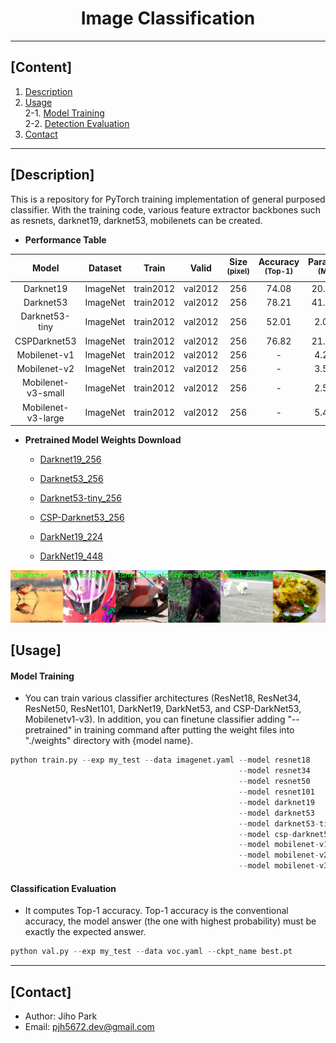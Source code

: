 # <div align="center">Image Classification</div>

---

## [Content]
1. [Description](#description)   
2. [Usage](#usage)  
2-1. [Model Training](#model-training)  
2-2. [Detection Evaluation](#detection-evaluation)  
3. [Contact](#contact)   

---

## [Description]

This is a repository for PyTorch training implementation of general purposed classifier. With the training code, various feature extractor backbones such as resnets, darknet19, darknet53, mobilenets can be created.  


 - **Performance Table**

| Model | Dataset | Train | Valid | Size<br><sup>(pixel) | Accuracy<br><sup>(Top-1) | Params<br><sup>(M) | FLOPs<br><sup>(B) |
| :---: | :---: | :---: | :---: | :---: | :---: | :---: | :---: |
| Darknet19 | ImageNet | train2012 | val2012 | 256 | 74.08 | 20.84 | 7.34 |
| Darknet53 | ImageNet | train2012 | val2012 | 256 | 78.21 | 41.61 | 18.67 |
| Darknet53-tiny | ImageNet | train2012 | val2012 | 256 | 52.01 | 2.09 | 0.83 |
| CSPDarknet53 | ImageNet | train2012 | val2012 | 256 | 76.82 | 21.74 | 8.77 |
| Mobilenet-v1 | ImageNet | train2012 | val2012 | 256 | - | 4.23 | 1.18 |
| Mobilenet-v2 | ImageNet | train2012 | val2012 | 256 | - | 3.50 | 0.66 |
| Mobilenet-v3-small | ImageNet | train2012 | val2012 | 256 | - | 2.54 | 0.12 |
| Mobilenet-v3-large | ImageNet | train2012 | val2012 | 256 | - | 5.48 | 0.47 |


 - **Pretrained Model Weights Download**

    - [Darknet19_256](https://drive.google.com/file/d/18mBYZ6-X0HqzPNHSyzrqiynaZer1TRK2/view?usp=share_link)
    - [Darknet53_256](https://drive.google.com/file/d/1Mz0ARtsGSOYeHoPZYeH22shI3-ZbJm1q/view?usp=share_link)
    - [Darknet53-tiny_256](https://drive.google.com/file/d/1JeZ7eUuOo9yTxyrLDD6A6IgFVYa0I34o/view?usp=share_link)
    - [CSP-Darknet53_256](https://drive.google.com/file/d/1fOHGCnX-kCpBIPH5yWs0Qq17UbMkY68A/view?usp=share_link)

    - [DarkNet19_224](https://drive.google.com/file/d/1UlCDGDjGKl_Cx8HehaIgsnB09j-YccuR/view?usp=share_link)
	- [DarkNet19_448](https://drive.google.com/file/d/1VA4Lc5MUFzL_WQ2-HVQMkH6sLF44fWsj/view?usp=share_link)



![result](./asset/data.jpg)



## [Usage]


#### Model Training 

 - You can train various classifier architectures (ResNet18, ResNet34, ResNet50, ResNet101, DarkNet19, DarkNet53, and CSP-DarkNet53, Mobilenetv1-v3). In addition, you can finetune classifier adding "--pretrained" in training command after putting the weight files into "./weights" directory with {model name}.  


```python
python train.py --exp my_test --data imagenet.yaml --model resnet18
                                                   --model resnet34
                                                   --model resnet50
                                                   --model resnet101
                                                   --model darknet19
                                                   --model darknet53
                                                   --model darknet53-tiny
                                                   --model csp-darknet53 --width_multiple 1.0 --depth_multiple 1.0
                                                   --model mobilenet-v1 --width_multiple 1.0
                                                   --model mobilenet-v2 --width_multiple 1.0
                                                   --model mobilenet-v3 --mode {large, small} --width_multiple 1.0
```


#### Classification Evaluation

 - It computes Top-1 accuracy. Top-1 accuracy is the conventional accuracy, the model answer (the one with highest probability) must be exactly the expected answer. 

```python
python val.py --exp my_test --data voc.yaml --ckpt_name best.pt
```


---
## [Contact]
- Author: Jiho Park  
- Email: pjh5672.dev@gmail.com  